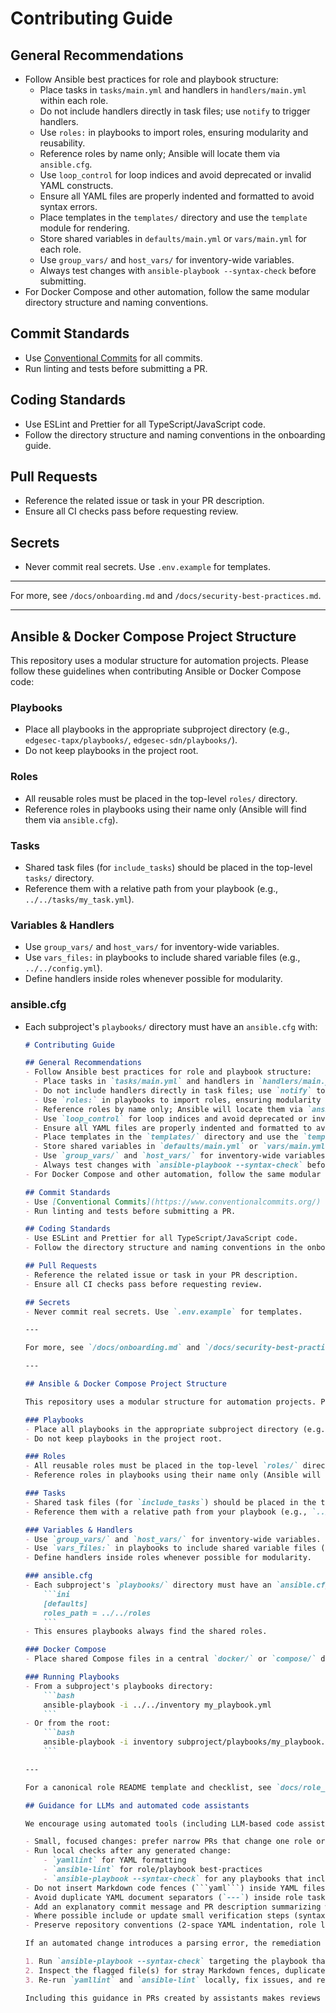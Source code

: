 # Contributing Guide

## General Recommendations
- Follow Ansible best practices for role and playbook structure:
  - Place tasks in `tasks/main.yml` and handlers in `handlers/main.yml` within each role.
  - Do not include handlers directly in task files; use `notify` to trigger handlers.
  - Use `roles:` in playbooks to import roles, ensuring modularity and reusability.
  - Reference roles by name only; Ansible will locate them via `ansible.cfg`.
  - Use `loop_control` for loop indices and avoid deprecated or invalid YAML constructs.
  - Ensure all YAML files are properly indented and formatted to avoid syntax errors.
  - Place templates in the `templates/` directory and use the `template` module for rendering.
  - Store shared variables in `defaults/main.yml` or `vars/main.yml` for each role.
  - Use `group_vars/` and `host_vars/` for inventory-wide variables.
  - Always test changes with `ansible-playbook --syntax-check` before submitting.
- For Docker Compose and other automation, follow the same modular directory structure and naming conventions.

## Commit Standards
- Use [Conventional Commits](https://www.conventionalcommits.org/) for all commits.
- Run linting and tests before submitting a PR.

## Coding Standards
- Use ESLint and Prettier for all TypeScript/JavaScript code.
- Follow the directory structure and naming conventions in the onboarding guide.

## Pull Requests
- Reference the related issue or task in your PR description.
- Ensure all CI checks pass before requesting review.

## Secrets
- Never commit real secrets. Use `.env.example` for templates.

---

For more, see `/docs/onboarding.md` and `/docs/security-best-practices.md`.

---

## Ansible & Docker Compose Project Structure

This repository uses a modular structure for automation projects. Please follow these guidelines when contributing Ansible or Docker Compose code:

### Playbooks
- Place all playbooks in the appropriate subproject directory (e.g., `edgesec-tapx/playbooks/`, `edgesec-sdn/playbooks/`).
- Do not keep playbooks in the project root.

### Roles
- All reusable roles must be placed in the top-level `roles/` directory.
- Reference roles in playbooks using their name only (Ansible will find them via `ansible.cfg`).

### Tasks
- Shared task files (for `include_tasks`) should be placed in the top-level `tasks/` directory.
- Reference them with a relative path from your playbook (e.g., `../../tasks/my_task.yml`).

### Variables & Handlers
- Use `group_vars/` and `host_vars/` for inventory-wide variables.
- Use `vars_files:` in playbooks to include shared variable files (e.g., `../../config.yml`).
- Define handlers inside roles whenever possible for modularity.

### ansible.cfg
- Each subproject's `playbooks/` directory must have an `ansible.cfg` with:
	````markdown
	# Contributing Guide

	## General Recommendations
	- Follow Ansible best practices for role and playbook structure:
	  - Place tasks in `tasks/main.yml` and handlers in `handlers/main.yml` within each role.
	  - Do not include handlers directly in task files; use `notify` to trigger handlers.
	  - Use `roles:` in playbooks to import roles, ensuring modularity and reusability.
	  - Reference roles by name only; Ansible will locate them via `ansible.cfg`.
	  - Use `loop_control` for loop indices and avoid deprecated or invalid YAML constructs.
	  - Ensure all YAML files are properly indented and formatted to avoid syntax errors.
	  - Place templates in the `templates/` directory and use the `template` module for rendering.
	  - Store shared variables in `defaults/main.yml` or `vars/main.yml` for each role.
	  - Use `group_vars/` and `host_vars/` for inventory-wide variables.
	  - Always test changes with `ansible-playbook --syntax-check` before submitting.
	- For Docker Compose and other automation, follow the same modular directory structure and naming conventions.

	## Commit Standards
	- Use [Conventional Commits](https://www.conventionalcommits.org/) for all commits.
	- Run linting and tests before submitting a PR.

	## Coding Standards
	- Use ESLint and Prettier for all TypeScript/JavaScript code.
	- Follow the directory structure and naming conventions in the onboarding guide.

	## Pull Requests
	- Reference the related issue or task in your PR description.
	- Ensure all CI checks pass before requesting review.

	## Secrets
	- Never commit real secrets. Use `.env.example` for templates.

	---

	For more, see `/docs/onboarding.md` and `/docs/security-best-practices.md`.

	---

	## Ansible & Docker Compose Project Structure

	This repository uses a modular structure for automation projects. Please follow these guidelines when contributing Ansible or Docker Compose code:

	### Playbooks
	- Place all playbooks in the appropriate subproject directory (e.g., `edgesec-tapx/playbooks/`, `edgesec-sdn/playbooks/`).
	- Do not keep playbooks in the project root.

	### Roles
	- All reusable roles must be placed in the top-level `roles/` directory.
	- Reference roles in playbooks using their name only (Ansible will find them via `ansible.cfg`).

	### Tasks
	- Shared task files (for `include_tasks`) should be placed in the top-level `tasks/` directory.
	- Reference them with a relative path from your playbook (e.g., `../../tasks/my_task.yml`).

	### Variables & Handlers
	- Use `group_vars/` and `host_vars/` for inventory-wide variables.
	- Use `vars_files:` in playbooks to include shared variable files (e.g., `../../config.yml`).
	- Define handlers inside roles whenever possible for modularity.

	### ansible.cfg
	- Each subproject's `playbooks/` directory must have an `ansible.cfg` with:
		```ini
		[defaults]
		roles_path = ../../roles
		```
	- This ensures playbooks always find the shared roles.

	### Docker Compose
	- Place shared Compose files in a central `docker/` or `compose/` directory, or within each subproject if project-specific.

	### Running Playbooks
	- From a subproject's playbooks directory:
		```bash
		ansible-playbook -i ../../inventory my_playbook.yml
		```
	- Or from the root:
		```bash
		ansible-playbook -i inventory subproject/playbooks/my_playbook.yml
		```

	---

	For a canonical role README template and checklist, see `docs/role_readme_template.md`.

	## Guidance for LLMs and automated code assistants

	We encourage using automated tools (including LLM-based code assistants) to speed development, but to keep the repository stable please ensure the following when an LLM or automated editor makes changes:

	- Small, focused changes: prefer narrow PRs that change one role or one small area rather than sweeping edits across many files.
	- Run local checks after any generated change:
		- `yamllint` for YAML formatting
		- `ansible-lint` for role/playbook best-practices
		- `ansible-playbook --syntax-check` for any playbooks that include edited roles
	- Do not insert Markdown code fences (```yaml```) inside YAML files. Tasks files must be pure YAML.
	- Avoid duplicate YAML document separators (`---`) inside role task files; if multiple documents are required, split into separate files.
	- Add an explanatory commit message and PR description summarizing what the assistant changed and why (include the exact files edited).
	- Where possible include or update small verification steps (syntax checks or a tiny run in `--check` mode) as part of the PR so reviewers can quickly validate correctness.
	- Preserve repository conventions (2-space YAML indentation, role layout, `defaults/main.yml` for defaults).

	If an automated change introduces a parsing error, the remediation checklist is:

	1. Run `ansible-playbook --syntax-check` targeting the playbook that failed to identify the problematic file and line.
	2. Inspect the flagged file(s) for stray Markdown fences, duplicate `---` markers, or duplicated blocks.
	3. Re-run `yamllint` and `ansible-lint` locally, fix issues, and re-run the syntax check.

	Including this guidance in PRs created by assistants makes reviews faster and reduces back-and-forth.

	````
